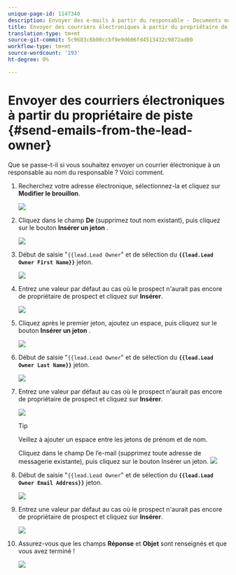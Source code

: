 ```yaml
---
unique-page-id: 1147340
description: Envoyer des e-mails à partir du responsable - Documents marketing - Documentation du produit
title: Envoyer des courriers électroniques à partir du propriétaire de piste
translation-type: tm+mt
source-git-commit: 5c9683c6b00ccbf9e9d606fd4513432c9872ad00
workflow-type: tm+mt
source-wordcount: '193'
ht-degree: 0%

---
```



# Envoyer des courriers électroniques à partir du propriétaire de piste {#send-emails-from-the-lead-owner}

Que se passe-t-il si vous souhaitez envoyer un courrier électronique à un responsable au nom du responsable ?  Voici comment.

1. Recherchez votre adresse électronique, sélectionnez-la et cliquez sur **Modifier le brouillon**.

   ![](assets/one.png)

1. Cliquez dans le champ **De** (supprimez tout nom existant), puis cliquez sur le bouton **Insérer un jeton** .

   ![](assets/two.png)

1. Début de saisie &quot;`{{lead.Lead Owner`&quot; et de sélection du **`{{lead.Lead Owner First Name}}`** jeton.

   ![](assets/image2014-9-11-13-3a7-3a43.png)

1. Entrez une valeur par défaut au cas où le prospect n&#39;aurait pas encore de propriétaire de prospect et cliquez sur **Insérer**.

   ![](assets/image2014-9-11-13-3a7-3a58.png)

1. Cliquez après le premier jeton, ajoutez un espace, puis cliquez sur le bouton **Insérer un jeton** .

   ![](assets/five.png)

1. Début de saisie &quot;`{{lead.Lead Owner`&quot; et de sélection du **`{{lead.Lead Owner Last Name}}`** jeton.

   ![](assets/image2014-9-11-13-3a8-3a24.png)

1. Entrez une valeur par défaut au cas où le prospect n&#39;aurait pas encore de propriétaire de prospect et cliquez sur **Insérer**.

   ![](assets/image2014-9-11-13-3a8-3a39.png)

   >[!TIP]
   >
   >Veillez à ajouter un espace entre les jetons de prénom et de nom.

   Cliquez dans le champ De l’e-mail (supprimez toute adresse de messagerie existante), puis cliquez sur le bouton Insérer un jeton.
   ![](assets/eight.png)

1. Début de saisie &quot;`{{lead.Lead Owner`&quot; et de sélection du **`{{lead.Lead Owner Email Address}}`** jeton.

   ![](assets/image2014-9-11-13-3a9-3a33.png)

1. Entrez une valeur par défaut au cas où le prospect n&#39;aurait pas encore de propriétaire de prospect et cliquez sur **Insérer**.

   ![](assets/ten.png)

1. Assurez-vous que les champs **Réponse** et **Objet** sont renseignés et que vous avez terminé !

   ![](assets/eleven.png)


